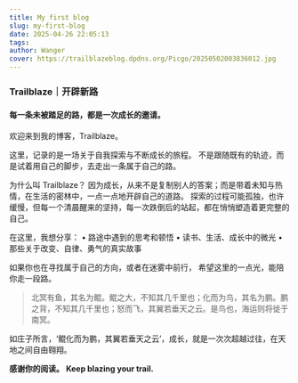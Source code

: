 ```yaml
---
title: My first blog
slug: my-first-blog
date: 2025-04-26 22:05:13
tags:
author: Wanger
cover: https://trailblazeblog.dpdns.org/Picgo/20250502003836012.jpg
---
```

### Trailblaze｜开辟新路

#### 每一条未被踏足的路，都是一次成长的邀请。

欢迎来到我的博客，Trailblaze。

这里，记录的是一场关于自我探索与不断成长的旅程。
不是跟随既有的轨迹，而是试着用自己的脚步，去走出一条属于自己的路。

为什么叫 Trailblaze？
因为成长，从来不是复制别人的答案；而是带着未知与热情，在生活的密林中，一点一点地开辟自己的道路。
探索的过程可能孤独，也许缓慢，但每一个清晨醒来的坚持，每一次跌倒后的站起，都在悄悄塑造着更完整的自己。

在这里，我想分享：
	•	路途中遇到的思考和顿悟
	•	读书、生活、成长中的微光
	•	那些关于改变、自律、勇气的真实故事

如果你也在寻找属于自己的方向，或者在迷雾中前行，
希望这里的一点光，能陪你走一段路。

>北冥有鱼，其名为鲲。鲲之大，不知其几千里也；化而为鸟，其名为鹏。鹏之背，不知其几千里也；怒而飞，其翼若垂天之云。是鸟也，海运则将徙于南冥。
>

如庄子所言，‘鲲化而为鹏，其翼若垂天之云’，成长，就是一次次超越过往，在天地之间自由翱翔。


**感谢你的阅读。**
**Keep blazing your trail.**